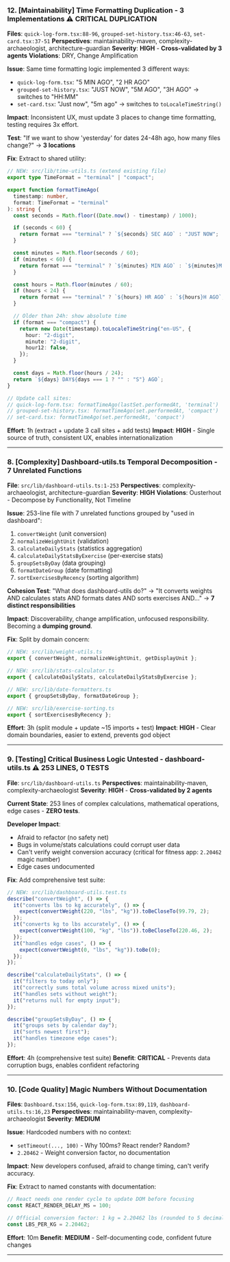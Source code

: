 ### 12. [Maintainability] Time Formatting Duplication - 3 Implementations ⚠️ **CRITICAL DUPLICATION**

**Files**: `quick-log-form.tsx:88-96`, `grouped-set-history.tsx:46-63`, `set-card.tsx:37-51`
**Perspectives**: maintainability-maven, complexity-archaeologist, architecture-guardian
**Severity**: **HIGH** - **Cross-validated by 3 agents**
**Violations**: DRY, Change Amplification

**Issue**: Same time formatting logic implemented 3 different ways:

- `quick-log-form.tsx`: "5 MIN AGO", "2 HR AGO"
- `grouped-set-history.tsx`: "JUST NOW", "5M AGO", "3H AGO" → switches to "HH:MM"
- `set-card.tsx`: "Just now", "5m ago" → switches to `toLocaleTimeString()`

**Impact**: Inconsistent UX, must update 3 places to change time formatting, testing requires 3x effort.

**Test**: "If we want to show 'yesterday' for dates 24-48h ago, how many files change?" → **3 locations**

**Fix**: Extract to shared utility:

```typescript
// NEW: src/lib/time-utils.ts (extend existing file)
export type TimeFormat = "terminal" | "compact";

export function formatTimeAgo(
  timestamp: number,
  format: TimeFormat = "terminal"
): string {
  const seconds = Math.floor((Date.now() - timestamp) / 1000);

  if (seconds < 60) {
    return format === "terminal" ? `${seconds} SEC AGO` : "JUST NOW";
  }

  const minutes = Math.floor(seconds / 60);
  if (minutes < 60) {
    return format === "terminal" ? `${minutes} MIN AGO` : `${minutes}M AGO`;
  }

  const hours = Math.floor(minutes / 60);
  if (hours < 24) {
    return format === "terminal" ? `${hours} HR AGO` : `${hours}H AGO`;
  }

  // Older than 24h: show absolute time
  if (format === "compact") {
    return new Date(timestamp).toLocaleTimeString("en-US", {
      hour: "2-digit",
      minute: "2-digit",
      hour12: false,
    });
  }

  const days = Math.floor(hours / 24);
  return `${days} DAY${days === 1 ? "" : "S"} AGO`;
}

// Update call sites:
// quick-log-form.tsx: formatTimeAgo(lastSet.performedAt, 'terminal')
// grouped-set-history.tsx: formatTimeAgo(set.performedAt, 'compact')
// set-card.tsx: formatTimeAgo(set.performedAt, 'compact')
```

**Effort**: 1h (extract + update 3 call sites + add tests)
**Impact**: **HIGH** - Single source of truth, consistent UX, enables internationalization

---

### 8. [Complexity] Dashboard-utils.ts Temporal Decomposition - 7 Unrelated Functions

**File**: `src/lib/dashboard-utils.ts:1-253`
**Perspectives**: complexity-archaeologist, architecture-guardian
**Severity**: **HIGH**
**Violations**: Ousterhout - Decompose by Functionality, Not Timeline

**Issue**: 253-line file with 7 unrelated functions grouped by "used in dashboard":

1. `convertWeight` (unit conversion)
2. `normalizeWeightUnit` (validation)
3. `calculateDailyStats` (statistics aggregation)
4. `calculateDailyStatsByExercise` (per-exercise stats)
5. `groupSetsByDay` (data grouping)
6. `formatDateGroup` (date formatting)
7. `sortExercisesByRecency` (sorting algorithm)

**Cohesion Test**: "What does dashboard-utils do?" → "It converts weights AND calculates stats AND formats dates AND sorts exercises AND..." → **7 distinct responsibilities**

**Impact**: Discoverability, change amplification, unfocused responsibility. Becoming a **dumping ground**.

**Fix**: Split by domain concern:

```typescript
// NEW: src/lib/weight-utils.ts
export { convertWeight, normalizeWeightUnit, getDisplayUnit };

// NEW: src/lib/stats-calculator.ts
export { calculateDailyStats, calculateDailyStatsByExercise };

// NEW: src/lib/date-formatters.ts
export { groupSetsByDay, formatDateGroup };

// NEW: src/lib/exercise-sorting.ts
export { sortExercisesByRecency };
```

**Effort**: 3h (split module + update ~15 imports + test)
**Impact**: **HIGH** - Clear domain boundaries, easier to extend, prevents god object

---

### 9. [Testing] Critical Business Logic Untested - dashboard-utils.ts ⚠️ **253 LINES, 0 TESTS**

**File**: `src/lib/dashboard-utils.ts`
**Perspectives**: maintainability-maven, complexity-archaeologist
**Severity**: **HIGH** - **Cross-validated by 2 agents**

**Current State**: 253 lines of complex calculations, mathematical operations, edge cases - **ZERO tests**.

**Developer Impact**:

- Afraid to refactor (no safety net)
- Bugs in volume/stats calculations could corrupt user data
- Can't verify weight conversion accuracy (critical for fitness app: `2.20462` magic number)
- Edge cases undocumented

**Fix**: Add comprehensive test suite:

```typescript
// NEW: src/lib/dashboard-utils.test.ts
describe("convertWeight", () => {
  it("converts lbs to kg accurately", () => {
    expect(convertWeight(220, "lbs", "kg")).toBeCloseTo(99.79, 2);
  });
  it("converts kg to lbs accurately", () => {
    expect(convertWeight(100, "kg", "lbs")).toBeCloseTo(220.46, 2);
  });
  it("handles edge cases", () => {
    expect(convertWeight(0, "lbs", "kg")).toBe(0);
  });
});

describe("calculateDailyStats", () => {
  it("filters to today only");
  it("correctly sums total volume across mixed units");
  it("handles sets without weight");
  it("returns null for empty input");
});

describe("groupSetsByDay", () => {
  it("groups sets by calendar day");
  it("sorts newest first");
  it("handles timezone edge cases");
});
```

**Effort**: 4h (comprehensive test suite)
**Benefit**: **CRITICAL** - Prevents data corruption bugs, enables confident refactoring

---

### 10. [Code Quality] Magic Numbers Without Documentation

**Files**: `Dashboard.tsx:156`, `quick-log-form.tsx:89,119`, `dashboard-utils.ts:16,23`
**Perspectives**: maintainability-maven, complexity-archaeologist
**Severity**: **MEDIUM**

**Issue**: Hardcoded numbers with no context:

- `setTimeout(..., 100)` - Why 100ms? React render? Random?
- `2.20462` - Weight conversion factor, no documentation

**Impact**: New developers confused, afraid to change timing, can't verify accuracy.

**Fix**: Extract to named constants with documentation:

```typescript
// React needs one render cycle to update DOM before focusing
const REACT_RENDER_DELAY_MS = 100;

// Official conversion factor: 1 kg = 2.20462 lbs (rounded to 5 decimals for UI)
const LBS_PER_KG = 2.20462;
```

**Effort**: 10m
**Benefit**: **MEDIUM** - Self-documenting code, confident future changes

---
